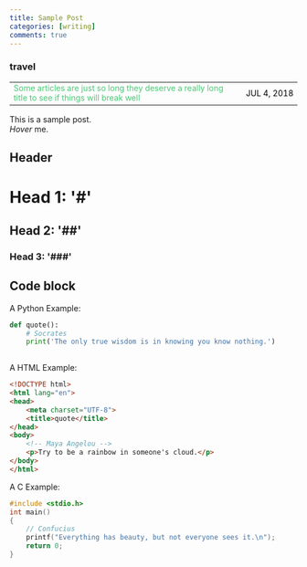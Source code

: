 ```yaml
---
title: Sample Post
categories: [writing]
comments: true
---
```


### travel

<table style="width: 100%; border: none;">
  <tr>
    <td style="width: 80%; color: #48c774; font-size: 14px; vertical-align: top;">
      Some articles are just so long they deserve a really long title to see if things will break well
    </td>
    <td style="width: 20%; text-align: right; color: black; font-size: 14px;">
      JUL 4, 2018
    </td>
  </tr>
</table>


This is a sample post.<br>
<dfn info="You can add extra information">Hover</dfn> me.

## Header

# Head 1: '#'
## Head 2: '##'
### Head 3: '###'

## Code block
A Python Example:

```python
def quote():
    # Socrates
    print('The only true wisdom is in knowing you know nothing.')
    
```
A HTML Example:

```html
<!DOCTYPE html>
<html lang="en">
<head>
    <meta charset="UTF-8">
    <title>quote</title>
</head>
<body>
    <!-- Maya Angelou -->
    <p>Try to be a rainbow in someone's cloud.</p>
</body>
</html>
```


A C Example:

```c
#include <stdio.h>
int main()
{
    // Confucius
    printf("Everything has beauty, but not everyone sees it.\n");
    return 0;
}
```
